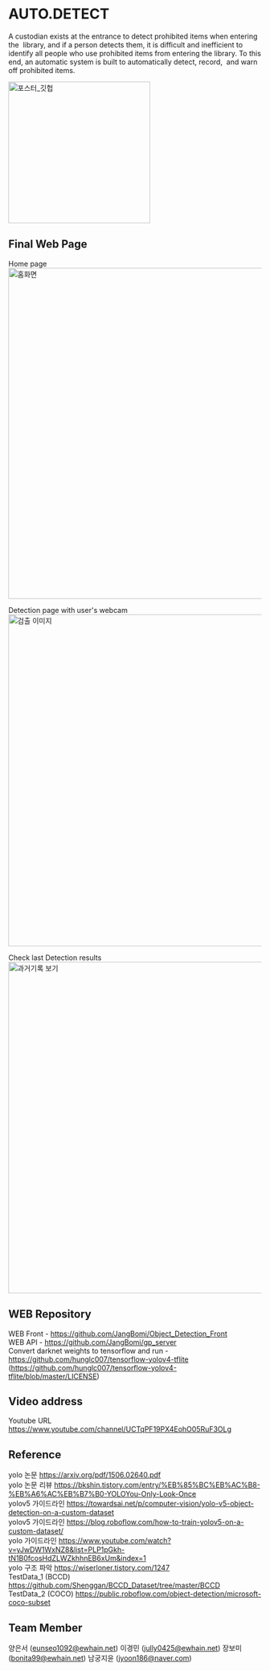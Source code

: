 # AUTO.DETECT
A custodian exists at the entrance to detect prohibited items when entering the  library, and if a person detects them, it is difficult and inefficient to identify all people who use prohibited items from entering the library. To this end, an automatic system is built to automatically detect, record,  and warn off prohibited items.



<img width="282" alt="포스터_깃헙" src="https://user-images.githubusercontent.com/55356269/120265428-0a37fd80-c2db-11eb-8094-b6cfc303ba05.PNG">

Final Web Page
-------------------
Home page<br>
<img width="659" alt="홈화면" src="https://user-images.githubusercontent.com/55356269/120265940-ec1ecd00-c2db-11eb-97f6-a1a2488b3341.PNG"><br>

Detection page with user's webcam<br>
<img width="661" alt="검출 이미지" src="https://user-images.githubusercontent.com/55356269/120265950-ef19bd80-c2db-11eb-96a0-51bf65b814cd.PNG"><br>

Check last Detection results<br>
<img width="660" alt="과거기록 보기" src="https://user-images.githubusercontent.com/55356269/120265945-ede89080-c2db-11eb-8d1c-3f333b4d5db8.PNG"><br>




WEB Repository
------------------
WEB Front - https://github.com/JangBomi/Object_Detection_Front <br>
WEB API - https://github.com/JangBomi/gp_server <br>
Convert darknet weights to tensorflow and run - https://github.com/hunglc007/tensorflow-yolov4-tflite (https://github.com/hunglc007/tensorflow-yolov4-tflite/blob/master/LICENSE)

Video address
------------------
Youtube URL https://www.youtube.com/channel/UCTqPF19PX4EohO05RuF3OLg

Reference
---------
yolo 논문 https://arxiv.org/pdf/1506.02640.pdf   
yolo 논문 리뷰 https://bkshin.tistory.com/entry/%EB%85%BC%EB%AC%B8-%EB%A6%AC%EB%B7%B0-YOLOYou-Only-Look-Once   
yolov5 가이드라인 https://towardsai.net/p/computer-vision/yolo-v5-object-detection-on-a-custom-dataset   
yolov5 가이드라인 https://blog.roboflow.com/how-to-train-yolov5-on-a-custom-dataset/   
yolo 가이드라인 https://www.youtube.com/watch?v=yJwDW1WxNZ8&list=PLP1pGkh-tN1B0fcosHdZLWZkhhnEB6xUm&index=1   
yolo 구조 파악 https://wiserloner.tistory.com/1247   
TestData_1 (BCCD) https://github.com/Shenggan/BCCD_Dataset/tree/master/BCCD   
TestData_2 (COCO) https://public.roboflow.com/object-detection/microsoft-coco-subset   

Team Member
-----------
양은서 (eunseo1092@ewhain.net) 
이경민 (jully0425@ewhain.net) 
장보미 (bonita99@ewhain.net)
남궁지윤 (jyoon186@naver.com) 


